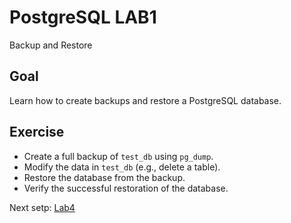 # PostgreSQL LAB1

Backup and Restore


## Goal
Learn how to create backups and restore a PostgreSQL database.


## Exercise
- Create a full backup of `test_db` using `pg_dump`.
- Modify the data in `test_db` (e.g., delete a table).
- Restore the database from the backup.
- Verify the successful restoration of the database.


Next setp: [Lab4](lab04.md)